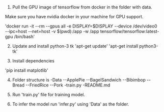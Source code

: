 
1. Pull the GPU image of tensorflow from docker in the folder with data.

Make sure you have nvidia docker in your machine for GPU support.

'docker run -it --rm --gpus all -e DISPLAY=$DISPLAY --device /dev/video0 --ipc=host  --net=host  -v $(pwd):/app -w /app tensorflow/tensorflow:latest-gpu /bin/bash'


2. Update and install python-3 tk
'apt-get update'
'apt-get install python3-tk'

3. Install dependencies

'pip install matplotlib'



4. Folder structure is 
-Data
--ApplePie
--BagelSandwich
--Bibimbop
--Bread
--FriedRice
--Pork
-train.py
-README.md

5. Run 'train.py' file for training model.

6. To infer the model run 'infer.py' using 'Data' as the folder.


